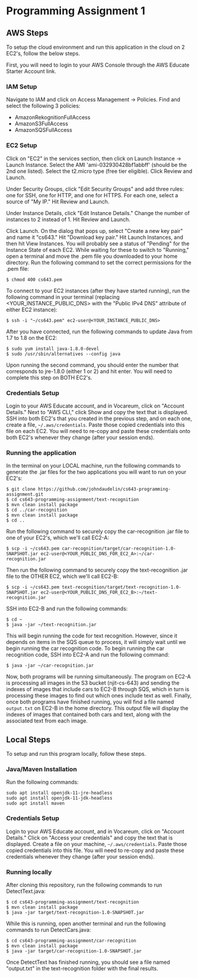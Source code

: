# Programming Assignment 1

## AWS Steps

To setup the cloud environment and run this application in the cloud on 2 EC2's, follow the below steps.

First, you will need to login to your AWS Console through the AWS Educate Starter Account link.

### IAM Setup

Navigate to IAM and click on Access Management -> Policies. Find and select the following 3 policies:

- AmazonRekognitionFullAccess
- AmazonS3FullAccess
- AmazonSQSFullAccess

### EC2 Setup

Click on "EC2" in the services section, then click on Launch Instance -> Launch Instance. Select the AMI 'ami-032930428bf1abbff' (should be the 2nd one listed). Select the t2.micro type (free tier eligible). Click Review and Launch.

Under Security Groups, click "Edit Security Groups" and add three rules: one for SSH, one for HTTP, and one for HTTPS. For each one, select a source of "My IP." Hit Review and Launch.

Under Instance Details, click "Edit Instance Details." Change the number of instances to 2 instead of 1. Hit Review and Launch.

Click Launch. On the dialog that pops up, select "Create a new key pair" and name it "cs643." Hit "Download key pair." Hit Launch Instances, and then hit View Instances. You will probably see a status of "Pending" for the Instance State of each EC2. While waiting for these to switch to "Running," open a terminal and move the .pem file you downloaded to your home directory. Run the following command to set the correct permissions for the .pem file:

    $ chmod 400 cs643.pem

To connect to your EC2 instances (after they have started running), run the following command in your terminal (replacing <YOUR_INSTANCE_PUBLIC_DNS> with the "Public IPv4 DNS" attribute of either EC2 instance):

    $ ssh -i "~/cs643.pem" ec2-user@<YOUR_INSTANCE_PUBLIC_DNS>

After you have connected, run the following commands to update Java from 1.7 to 1.8 on the EC2:

    $ sudo yum install java-1.8.0-devel
    $ sudo /usr/sbin/alternatives --config java

Upon running the second command, you should enter the number that corresponds to jre-1.8.0 (either 1 or 2) and hit enter. You will need to complete this step on BOTH EC2's.

### Credentials Setup

Login to your AWS Educate account, and in Vocareum, click on "Account Details." Next to "AWS CLI," click Show and copy the text that is displayed. SSH into both EC2's that you created in the previous step, and on each one, create a file, `~/.aws/credentials`. Paste those copied credentials into this file on each EC2. You will need to re-copy and paste these credentials onto both EC2's whenever they change (after your session ends).

### Running the application

In the terminal on your LOCAL machine, run the following commands to generate the .jar files for the two applications you will want to run on your EC2's:

    $ git clone https://github.com/johndaudelin/cs643-programming-assignment.git
    $ cd cs643-programming-assignment/text-recognition
    $ mvn clean install package
    $ cd ../car-recognition
    $ mvn clean install package
    $ cd ..

Run the following command to securely copy the car-recognition .jar file to one of your EC2's, which we'll call EC2-A:

    $ scp -i ~/cs643.pem car-recognition/target/car-recognition-1.0-SNAPSHOT.jar ec2-user@<YOUR_PUBLIC_DNS_FOR_EC2_A>:~/car-recognition.jar

Then run the following command to securely copy the text-recognition .jar file to the OTHER EC2, which we'll call EC2-B:

    $ scp -i ~/cs643.pem text-recognition/target/text-recognition-1.0-SNAPSHOT.jar ec2-user@<YOUR_PUBLIC_DNS_FOR_EC2_B>:~/text-recognition.jar

SSH into EC2-B and run the following commands:

    $ cd ~
    $ java -jar ~/text-recognition.jar

This will begin running the code for text recognition. However, since it depends on items in the SQS queue to process, it will simply wait until we begin running the car recognition code. To begin running the car recognition code, SSH into EC2-A and run the following command:

    $ java -jar ~/car-recognition.jar

Now, both programs will be running simultaneously. The program on EC2-A is processing all images in the S3 bucket (njit-cs-643) and sending the indexes of images that include cars to EC2-B through SQS, which in turn is processing these images to find out which ones include text as well. Finally, once both programs have finished running, you will find a file named `output.txt` on EC2-B in the home directory. This output file will display the indexes of images that contained both cars and text, along with the associated text from each image.

## Local Steps

To setup and run this program locally, follow these steps.

### Java/Maven Installation

Run the following commands:

    sudo apt install openjdk-11-jre-headless
    sudo apt install openjdk-11-jdk-headless
    sudo apt install maven

### Credentials Setup

Login to your AWS Educate account, and in Vocareum, click on "Account Details." Click on "Access your credentials" and copy the text that is displayed. Create a file on your machine, `~/.aws/credentials`. Paste those copied credentials into this file. You will need to re-copy and paste these credentials whenever they change (after your session ends).

### Running locally

After cloning this repository, run the following commands to run DetectText.java:

    $ cd cs643-programming-assignment/text-recognition
    $ mvn clean install package
    $ java -jar target/text-recognition-1.0-SNAPSHOT.jar

While this is running, open another terminal and run the following commands to run DetectCars.java:

    $ cd cs643-programming-assignment/car-recognition
    $ mvn clean install package
    $ java -jar target/car-recognition-1.0-SNAPSHOT.jar

Once DetectText has finished running, you should see a file named "output.txt" in the text-recognition folder with the final results.

